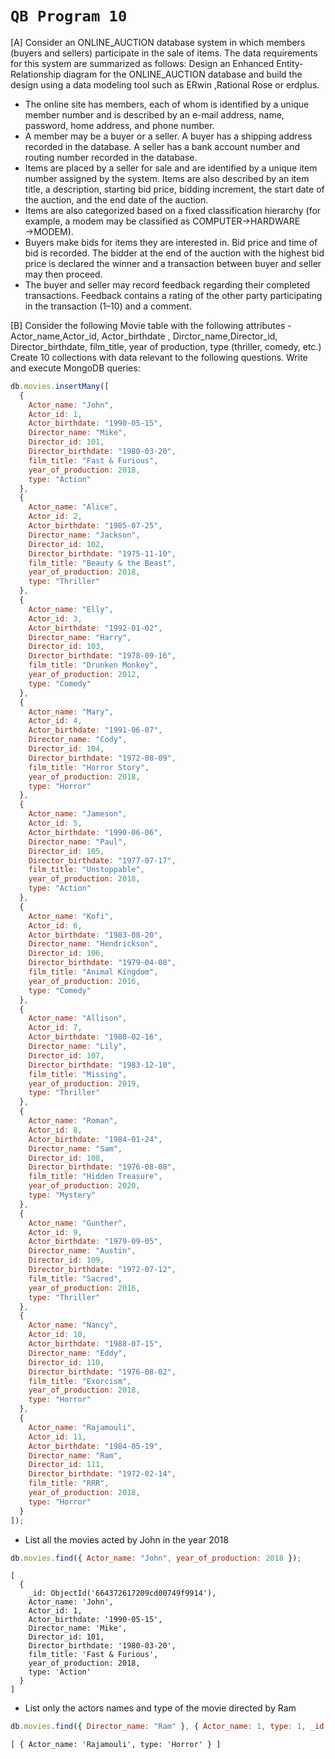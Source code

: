 # `QB Program 10`

[A] Consider an ONLINE_AUCTION database system in which members (buyers and sellers) participate in the sale of items. The data requirements for this system are summarized as follows: Design an Enhanced Entity-Relationship diagram for the ONLINE_AUCTION database and build the design using a data modeling tool such as ERwin ,Rational Rose or erdplus.

* The online site has members, each of whom is identified by a unique member number and is described by an e-mail address, name, password, home address, and phone number.
* A member may be a buyer or a seller. A buyer has a shipping address recorded in the database. A seller has a bank account number and routing number recorded in the database.
* Items are placed by a seller for sale and are identified by a unique item number assigned by the system. Items are also described by an item title, a description, starting bid price, bidding increment, the start date of the auction, and the end date of the auction.
* Items are also categorized based on a fixed classification hierarchy (for example, a modem may be classified as COMPUTER→HARDWARE →MODEM).
* Buyers make bids for items they are interested in. Bid price and time of bid is recorded. The bidder at the end of the auction with the highest bid price is declared the winner and a transaction between buyer and seller may then proceed.
* The buyer and seller may record feedback regarding their completed transactions. Feedback contains a rating of the other party participating in the transaction (1–10) and a comment.


[B] Consider the following Movie table with the following attributes - Actor_name,Actor_id, Actor_birthdate , Dirctor_name,Director_id, Director_birthdate, film_title, year of production, type (thriller, comedy, etc.) Create 10 collections with data relevant to the following questions. Write and execute MongoDB queries:

```js
db.movies.insertMany([
  {
    Actor_name: "John",
    Actor_id: 1,
    Actor_birthdate: "1990-05-15",
    Director_name: "Mike",
    Director_id: 101,
    Director_birthdate: "1980-03-20",
    film_title: "Fast & Furious",
    year_of_production: 2018,
    type: "Action"
  },
  {
    Actor_name: "Alice",
    Actor_id: 2,
    Actor_birthdate: "1985-07-25",
    Director_name: "Jackson",
    Director_id: 102,
    Director_birthdate: "1975-11-10",
    film_title: "Beauty & the Beast",
    year_of_production: 2018,
    type: "Thriller"
  },
  {
    Actor_name: "Elly",
    Actor_id: 3,
    Actor_birthdate: "1992-01-02",
    Director_name: "Harry",
    Director_id: 103,
    Director_birthdate: "1978-09-16",
    film_title: "Drunken Monkey",
    year_of_production: 2012,
    type: "Comedy"
  },
  {
    Actor_name: "Mary",
    Actor_id: 4,
    Actor_birthdate: "1991-06-07",
    Director_name: "Cody",
    Director_id: 104,
    Director_birthdate: "1972-08-09",
    film_title: "Horror Story",
    year_of_production: 2018,
    type: "Horror"
  },
  {
    Actor_name: "Jameson",
    Actor_id: 5,
    Actor_birthdate: "1990-06-06",
    Director_name: "Paul",
    Director_id: 105,
    Director_birthdate: "1977-07-17",
    film_title: "Unstoppable",
    year_of_production: 2018,
    type: "Action"
  },
  {
    Actor_name: "Kofi",
    Actor_id: 6,
    Actor_birthdate: "1983-08-20",
    Director_name: "Hendrickson",
    Director_id: 106,
    Director_birthdate: "1979-04-08",
    film_title: "Animal Kingdom",
    year_of_production: 2016,
    type: "Comedy"
  },
  {
    Actor_name: "Allison",
    Actor_id: 7,
    Actor_birthdate: "1980-02-16",
    Director_name: "Lily",
    Director_id: 107,
    Director_birthdate: "1983-12-10",
    film_title: "Missing",
    year_of_production: 2019,
    type: "Thriller"
  },
  {
    Actor_name: "Roman",
    Actor_id: 8,
    Actor_birthdate: "1984-01-24",
    Director_name: "Sam",
    Director_id: 108,
    Director_birthdate: "1976-08-08",
    film_title: "Hidden Treasure",
    year_of_production: 2020,
    type: "Mystery"
  },
  {
    Actor_name: "Gunther",
    Actor_id: 9,
    Actor_birthdate: "1979-09-05",
    Director_name: "Austin",
    Director_id: 109,
    Director_birthdate: "1972-07-12",
    film_title: "Sacred",
    year_of_production: 2016,
    type: "Thriller"
  },
  {
    Actor_name: "Nancy",
    Actor_id: 10,
    Actor_birthdate: "1988-07-15",
    Director_name: "Eddy",
    Director_id: 110,
    Director_birthdate: "1976-08-02",
    film_title: "Exorcism",
    year_of_production: 2018,
    type: "Horror"
  },
  {
    Actor_name: "Rajamouli",
    Actor_id: 11,
    Actor_birthdate: "1984-05-19",
    Director_name: "Ram",
    Director_id: 111,
    Director_birthdate: "1972-02-14",
    film_title: "RRR",
    year_of_production: 2018,
    type: "Horror"
  }
]);
```

* List all the movies acted by John in the year 2018
```js
db.movies.find({ Actor_name: "John", year_of_production: 2018 });
```

```
[
  {
    _id: ObjectId('664372617209cd00749f9914'),
    Actor_name: 'John',
    Actor_id: 1,
    Actor_birthdate: '1990-05-15',
    Director_name: 'Mike',
    Director_id: 101,
    Director_birthdate: '1980-03-20',
    film_title: 'Fast & Furious',
    year_of_production: 2018,
    type: 'Action'
  }
]
```

* List only the actors names and type of the movie directed by Ram
```js
db.movies.find({ Director_name: "Ram" }, { Actor_name: 1, type: 1, _id: 0 });
```

```
[ { Actor_name: 'Rajamouli', type: 'Horror' } ]
```